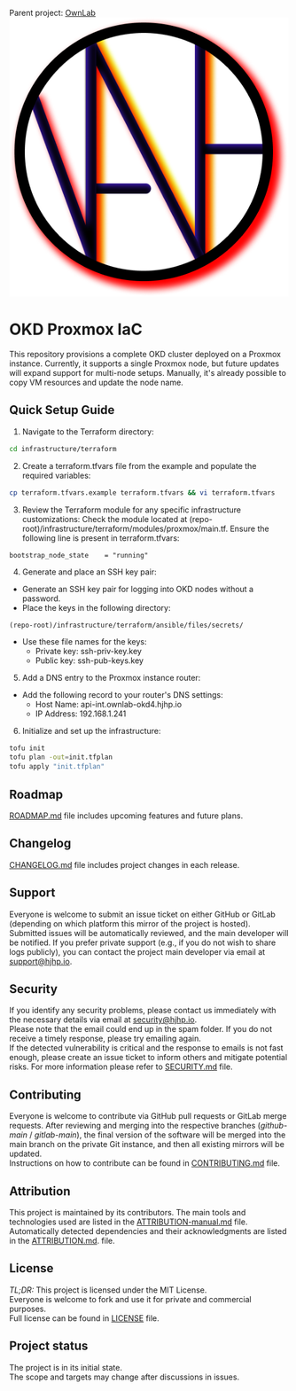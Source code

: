 Parent project: [OwnLab](https://github.com/orgs/HJHPio/projects/2)  
![OwnLabLogo](./IMGs/OwnLab/OwnLab-Logo-1_V2024.11.28.png)
# OKD Proxmox IaC
This repository provisions a complete OKD cluster deployed on a Proxmox instance. Currently, it supports a single Proxmox node, but future updates will expand support for multi-node setups. Manually, it's already possible to copy VM resources and update the node name.

## Quick Setup Guide
<!-- TODO: Update with Confizard integration and utility container for Terraform automation -->
1. Navigate to the Terraform directory: 
```sh
cd infrastructure/terraform
```
2. Create a terraform.tfvars file from the example and populate the required variables:
```sh
cp terraform.tfvars.example terraform.tfvars && vi terraform.tfvars
```
3. Review the Terraform module for any specific infrastructure customizations:
Check the module located at (repo-root)/infrastructure/terraform/modules/proxmox/main.tf.
Ensure the following line is present in terraform.tfvars:
```
bootstrap_node_state    = "running"
```
4. Generate and place an SSH key pair:
- Generate an SSH key pair for logging into OKD nodes without a password.
- Place the keys in the following directory:
```
(repo-root)/infrastructure/terraform/ansible/files/secrets/
```
- Use these file names for the keys:
  - Private key: ssh-priv-key.key
  - Public key: ssh-pub-keys.key
5. Add a DNS entry to the Proxmox instance router:
- Add the following record to your router's DNS settings:
  - Host Name: api-int.ownlab-okd4.hjhp.io
  - IP Address: 192.168.1.241
6. Initialize and set up the infrastructure:
```sh
tofu init
tofu plan -out=init.tfplan
tofu apply "init.tfplan"
```

## Roadmap
[ROADMAP.md](./ROADMAP.md) file includes upcoming features and future plans.

## Changelog
[CHANGELOG.md](./CHANGELOG.md) file includes project changes in each release.

## Support
Everyone is welcome to submit an issue ticket on either GitHub or GitLab (depending on which platform this mirror of the project is hosted). Submitted issues will be automatically reviewed, and the main developer will be notified.
If you prefer private support (e.g., if you do not wish to share logs publicly), you can contact the project main developer via email at [support@hjhp.io](mailto:support@hjhp.io).

## Security
If you identify any security problems, please contact us immediately with the necessary details via email at [security@hjhp.io](mailto:security@hjhp.io).  
Please note that the email could end up in the spam folder. If you do not receive a timely response, please try emailing again.  
If the detected vulnerability is critical and the response to emails is not fast enough, please create an issue ticket to inform others and mitigate potential risks.
For more information please refer to [SECURITY.md](./SECURITY.md) file.

## Contributing
Everyone is welcome to contribute via GitHub pull requests or GitLab merge requests.
After reviewing and merging into the respective branches (*github-main* / *gitlab-main*), the final version of the software will be merged into the main branch on the private Git instance, and then all existing mirrors will be updated.  
Instructions on how to contribute can be found in [CONTRIBUTING.md](./CONTRIBUTING.md) file.

## Attribution
This project is maintained by its contributors.
The main tools and technologies used are listed in the [ATTRIBUTION-manual.md](./ATTRIBUTION-manual.md) file.
Automatically detected dependencies and their acknowledgments are listed in the [ATTRIBUTION.md](./ATTRIBUTION.md). file.

## License
*TL;DR:* This project is licensed under the MIT License.  
Everyone is welcome to fork and use it for private and commercial purposes.  
Full license can be found in [LICENSE](./LICENSE) file.  

## Project status
The project is in its initial state.  
The scope and targets may change after discussions in issues.

